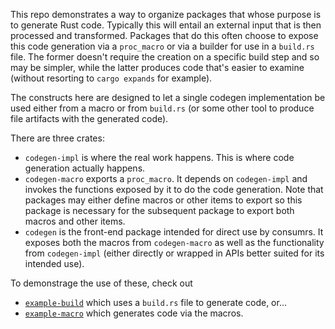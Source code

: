 This repo demonstrates a way to organize packages that whose purpose is to
generate Rust code. Typically this will entail an external input that is then
processed and transformed. Packages that do this often choose to expose this
code generation via a `proc_macro` or via a builder for use in a `build.rs`
file. The former doesn't require the creation on a specific build step and so
may be simpler, while the latter produces code that's easier to examine
(without resorting to `cargo expands` for example).

The constructs here are designed to let a single codegen implementation be used
either from a macro or from `build.rs` (or some other tool to produce file
artifacts with the generated code).

There are three crates:
- `codegen-impl` is where the real work happens. This is where code generation
actually happens.
- `codegen-macro` exports a `proc_macro`. It depends on `codegen-impl` and
invokes the functions exposed by it to do the code generation. Note that
packages may either define macros or other items to export so this package is
necessary for the subsequent package to export both macros and other items.
- `codegen` is the front-end package intended for direct use by consumrs. It
exposes both the macros from `codegen-macro` as well as the functionality from
`codegen-impl` (either directly or wrapped in APIs better suited for its
intended use).

To demonstrage the use of these, check out
- [`example-build`](./example-build) which uses a `build.rs` file to generate code, or...
- [`example-macro`](./example-macro) which generates code via the macros.

